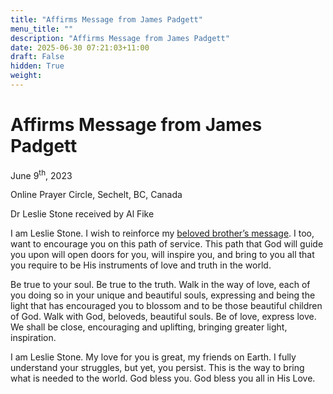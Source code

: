 ```yaml
---
title: "Affirms Message from James Padgett"
menu_title: ""
description: "Affirms Message from James Padgett"
date: 2025-06-30 07:21:03+11:00
draft: False
hidden: True
weight:
---
```

# Affirms Message from James Padgett

June 9<sup>th</sup>, 2023

Online Prayer Circle, Sechelt, BC, Canada

Dr Leslie Stone received by Al Fike

I am Leslie Stone. I wish to reinforce my [beloved brother’s message](/contemporary-messages/messages-sorted-year/messages-2023/en-2023-6-9-1-af-james-padgett/). I too, want to encourage you on this path of service. This path that God will guide you upon will open doors for you, will inspire you, and bring to you all that you require to be His instruments of love and truth in the world.

Be true to your soul. Be true to the truth. Walk in the way of love, each of you doing so in your unique and beautiful souls, expressing and being the light that has encouraged you to blossom and to be those beautiful children of God. Walk with God, beloveds, beautiful souls. Be of love, express love. We shall be close, encouraging and uplifting, bringing greater light, inspiration.

I am Leslie Stone. My love for you is great, my friends on Earth. I fully understand your struggles, but yet, you persist. This is the way to bring what is needed to the world. God bless you. God bless you all in His Love.
